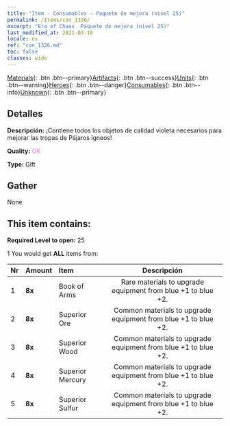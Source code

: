 ```yaml
---
title: "Item - Consumables - Paquete de mejora (nivel 25)"
permalink: /Items/con_1326/
excerpt: "Era of Chaos  Paquete de mejora (nivel 25)"
last_modified_at: 2021-03-18
locale: es
ref: "con_1326.md"
toc: false
classes: wide
---
```

 [Materials](/es/Items/){: .btn .btn--primary}[Artifacts](/es/Items/Artifacts/){: .btn .btn--success}[Units](/es/Items/Units/){: .btn .btn--warning}[Heroes](/es/Items/Heroes/){: .btn .btn--danger}[Consumables](/es/Items/Consumables/){: .btn .btn--info}[Unknown](/es/Items/Unknown/){: .btn .btn--primary}

## Detalles
 **Descripción:** ¡Contiene todos los objetos de calidad violeta necesarios para mejorar las tropas de Pájaros ígneos!

 **Quality:** <span style="color: #DA70D6">OK</span>

 **Type:** Gift

## Gather

  None

## This item contains:

 **Required Level to open:** 25

 1 You would get **ALL** items  from:

  | Nr | Amount |     Item    | Descripción |
  |:---|:-------|:------------|:-----------:|
  | 1 |  **8x** | Book of Arms | Rare materials to upgrade equipment from blue +1 to blue +2.  | 
  | 2 |  **8x** | Superior Ore | Common materials to upgrade equipment from blue +1 to blue +2.  | 
  | 3 |  **8x** | Superior Wood | Common materials to upgrade equipment from blue +1 to blue +2.  | 
  | 4 |  **8x** | Superior Mercury | Common materials to upgrade equipment from blue +1 to blue +2.  | 
  | 5 |  **8x** | Superior Sulfur | Common materials to upgrade equipment from blue +1 to blue +2.  | 
